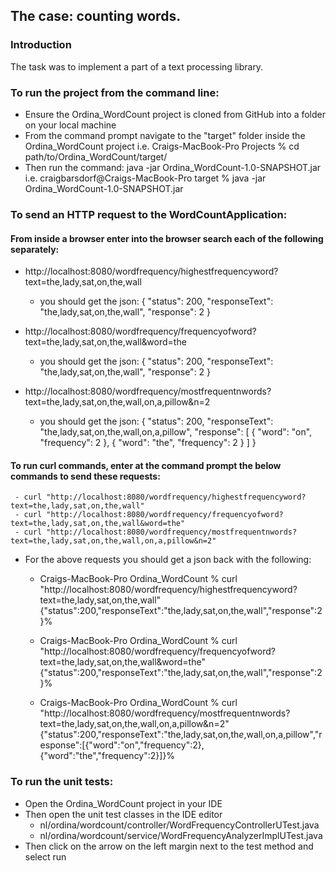 ## The case: counting words.


### Introduction
The task was to implement a part of a text processing library.


### To run the project from the command line:

 - Ensure the Ordina_WordCount project is cloned from GitHub into a folder on your local machine
 - From the command prompt navigate to the "target" folder inside the Ordina_WordCount project
   i.e. Craigs-MacBook-Pro Projects % cd path/to/Ordina_WordCount/target/
 - Then run the command: java -jar  Ordina_WordCount-1.0-SNAPSHOT.jar
   i.e. craigbarsdorf@Craigs-MacBook-Pro target % java -jar Ordina_WordCount-1.0-SNAPSHOT.jar


### To send an HTTP request to the WordCountApplication:

#### From inside a browser enter into the browser search each of the following separately:

   - http://localhost:8080/wordfrequency/highestfrequencyword?text=the,lady,sat,on,the,wall
     - you should get the json:
       {
       "status": 200,
       "responseText": "the,lady,sat,on,the,wall",
       "response": 2
       }

   - http://localhost:8080/wordfrequency/frequencyofword?text=the,lady,sat,on,the,wall&word=the
     - you should get the json:
       {
       "status": 200,
       "responseText": "the,lady,sat,on,the,wall",
       "response": 2
       }

   - http://localhost:8080/wordfrequency/mostfrequentnwords?text=the,lady,sat,on,the,wall,on,a,pillow&n=2
     - you should get the json:
       {
       "status": 200,
       "responseText": "the,lady,sat,on,the,wall,on,a,pillow",
       "response": [
       {
       "word": "on",
       "frequency": 2
       },
       {
       "word": "the",
       "frequency": 2
       }
       ]
       }
   
#### To run curl commands, enter at the command prompt the below commands to send these requests:
 
     - curl "http://localhost:8080/wordfrequency/highestfrequencyword?text=the,lady,sat,on,the,wall"
     - curl "http://localhost:8080/wordfrequency/frequencyofword?text=the,lady,sat,on,the,wall&word=the"
     - curl "http://localhost:8080/wordfrequency/mostfrequentnwords?text=the,lady,sat,on,the,wall,on,a,pillow&n=2"

   - For the above requests you should get a json back with the following:

     - Craigs-MacBook-Pro Ordina_WordCount % curl "http://localhost:8080/wordfrequency/highestfrequencyword?text=the,lady,sat,on,the,wall"
       {"status":200,"responseText":"the,lady,sat,on,the,wall","response":2}%   

     - Craigs-MacBook-Pro Ordina_WordCount % curl "http://localhost:8080/wordfrequency/frequencyofword?text=the,lady,sat,on,the,wall&word=the"
       {"status":200,"responseText":"the,lady,sat,on,the,wall","response":2}%

     - Craigs-MacBook-Pro Ordina_WordCount % curl "http://localhost:8080/wordfrequency/mostfrequentnwords?text=the,lady,sat,on,the,wall,on,a,pillow&n=2"
       {"status":200,"responseText":"the,lady,sat,on,th*e*,wall,on,a,pillow","response":[{"word":"on","frequency":2},{"word":"the","frequency":2}]}%   


### To run the unit tests:

- Open the Ordina_WordCount project in your IDE
- Then open the unit test classes in the IDE editor
  - nl/ordina/wordcount/controller/WordFrequencyControllerUTest.java
  - nl/ordina/wordcount/service/WordFrequencyAnalyzerImplUTest.java
- Then click on the arrow on the left margin next to the test method and select run
